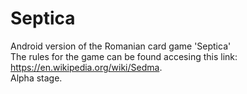 # Septica
Android version of the Romanian card game 'Septica'  
The rules for the game can be found accesing this link: https://en.wikipedia.org/wiki/Sedma.  
Alpha stage.

